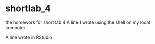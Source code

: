 # shortlab_4
the homework for short lab 4
A line I wrote using the shell on my local computer

A line wrote in RStudio
